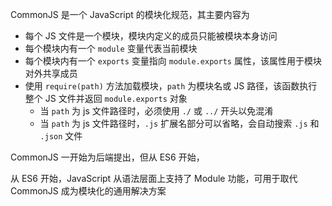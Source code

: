 CommonJS 是一个 JavaScript 的模块化规范，其主要内容为
- 每个 JS 文件是一个模块，模块内定义的成员只能被模块本身访问
- 每个模块内有一个 `module` 变量代表当前模块
- 每个模块内有一个 `exports` 变量指向 `module.exports` 属性，该属性用于模块对外共享成员
- 使用 `require(path)` 方法加载模块，`path` 为模块名或 JS 路径，该函数执行整个 JS 文件并返回 `module.exports` 对象
	- 当 `path` 为 js 文件路径时，必须使用 `./` 或 `../` 开头以免混淆
	- 当 `path` 为 js 文件路径时，`.js` 扩展名部分可以省略，会自动搜索 `.js` 和 `.json` 文件

CommonJS 一开始为后端提出，但从 ES6 开始，

从 ES6 开始，JavaScript 从语法层面上支持了 Module 功能，可用于取代 CommonJS 成为模块化的通用解决方案
